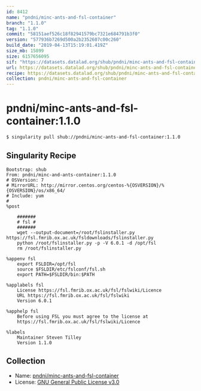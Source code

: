 ```yaml
---
id: 8412
name: "pndni/minc-ants-and-fsl-container"
branch: "1.1.0"
tag: "1.1.0"
commit: "58151aef526c18f82941579bc7321e684791b3f0"
version: "577936b7269d500a2b2352607c00c260"
build_date: "2019-04-13T15:19:01.419Z"
size_mb: 15899
size: 6157656095
sif: "https://datasets.datalad.org/shub/pndni/minc-ants-and-fsl-container/1.1.0/2019-04-13-58151aef-577936b7/577936b7269d500a2b2352607c00c260.simg"
url: https://datasets.datalad.org/shub/pndni/minc-ants-and-fsl-container/1.1.0/2019-04-13-58151aef-577936b7/
recipe: https://datasets.datalad.org/shub/pndni/minc-ants-and-fsl-container/1.1.0/2019-04-13-58151aef-577936b7/Singularity
collection: pndni/minc-ants-and-fsl-container
---
```


# pndni/minc-ants-and-fsl-container:1.1.0

```bash
$ singularity pull shub://pndni/minc-ants-and-fsl-container:1.1.0
```

## Singularity Recipe

```singularity
Bootstrap: shub
From: pndni/minc-and-ants-container:1.1.0
# OSVersion: 7
# MirrorURL: http://mirror.centos.org/centos-%{OSVERSION}/%{OSVERSION}/os/x86_64/
# Include: yum
#
%post

    #######
    # fsl #
    #######
    wget --output-document=/root/fslinstaller.py https://fsl.fmrib.ox.ac.uk/fsldownloads/fslinstaller.py 
    python /root/fslinstaller.py -p -V 6.0.1 -d /opt/fsl
    rm /root/fslinstaller.py

%appenv fsl
    export FSLDIR=/opt/fsl
    source $FSLDIR/etc/fslconf/fsl.sh
    export PATH=$FSLDIR/bin:$PATH

%applabels fsl
    License https://fsl.fmrib.ox.ac.uk/fsl/fslwiki/Licence
    URL https://fsl.fmrib.ox.ac.uk/fsl/fslwiki
    Version 6.0.1

%apphelp fsl
    Before using FSL you must agree to the license at
    https://fsl.fmrib.ox.ac.uk/fsl/fslwiki/Licence

%labels
    Maintainer Steven Tilley
    Version 1.1.0
```

## Collection

 - Name: [pndni/minc-ants-and-fsl-container](https://github.com/pndni/minc-ants-and-fsl-container)
 - License: [GNU General Public License v3.0](https://api.github.com/licenses/gpl-3.0)

